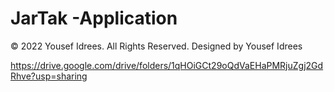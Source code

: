 # JarTak -Application
© 2022 Yousef Idrees. All Rights Reserved. Designed by Yousef Idrees

https://drive.google.com/drive/folders/1qHOiGCt29oQdVaEHaPMRjuZgj2GdRhve?usp=sharing

